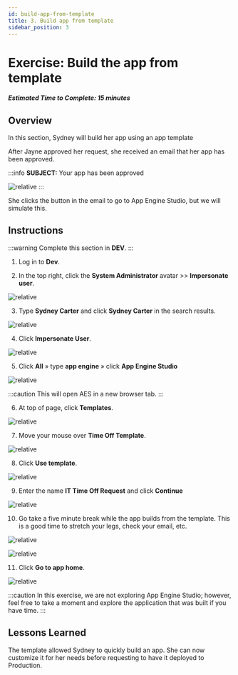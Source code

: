 ```yaml
---
id: build-app-from-template
title: 3. Build app from template
sidebar_position: 3
---
```

# Exercise: Build the app from template

##### Estimated Time to Complete: 15 minutes

## Overview

In this section, Sydney will build her app using an app template

After Jayne approved her request, she received an email that her app has been approved. 

:::info
**SUBJECT:** Your app has been approved

![relative](/img/lab-aemc/2023-07-11-17-09-02.png)
:::

She clicks the button in the email to go to App Engine Studio, but we will simulate this.

## Instructions

:::warning
Complete this section in **DEV**.
:::

1. Log in to **Dev**.

2. In the top right, click the **System Administrator** avatar >> **Impersonate user**.

![relative](/img/lab-aemc/2023-03-14-12-31-53.png)

3. Type **Sydney Carter** and click **Sydney Carter** in the search results.

![relative](/img/lab-aemc/2023-03-14-12-34-01.png)

4. Click **Impersonate User**. 

![relative](/img/lab-aemc/2023-03-14-12-34-24.png)

5. Click **All** » type **app engine** » click **App Engine Studio**

![relative](/img/lab-aemc/2023-07-11-17-18-49.png)

:::caution
This will open AES in a new browser tab.
:::

6. At top of page, click **Templates**.

![relative](/img/lab-aemc/2023-07-11-17-21-37.png)

7. Move your mouse over **Time Off Template**.

![relative](/img/lab-aemc/2023-07-11-17-22-54.png)

8. Click **Use template**.

![relative](/img/lab-aemc/2023-07-11-17-23-17.png)

9. Enter the name **IT Time Off Request** and click **Continue**

![relative](/img/lab-aemc/2023-07-11-17-24-06.png)

10. Go take a five minute break while the app builds from the template. This is a good time to stretch your legs, check your email, etc. 

![relative](/img/lab-aemc/2023-07-11-17-27-07.png)

![relative](/img/lab-aemc/2023-03-14-13-12-36.png)

11. Click **Go to app home**.

![relative](/img/lab-aemc/2023-07-11-17-28-16.png)

:::caution
In this exercise, we are not exploring App Engine Studio; however, feel free to take a moment and explore the application that was built if you have time. 
:::

## Lessons Learned

The template allowed Sydney to quickly build an app.  She can now customize it for her needs before requesting to have it deployed to Production. 